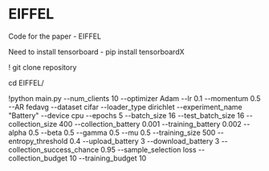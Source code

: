 # EIFFEL
Code for the paper - EIFFEL

Need to install tensorboard - pip install tensorboardX<br>

! git clone repository

cd EIFFEL/

!python main.py --num_clients 10 --optimizer Adam --lr 0.1 --momentum 0.5 --AR fedavg --dataset cifar --loader_type dirichlet --experiment_name "Battery" --device cpu --epochs 5 --batch_size 16 --test_batch_size 16 --collection_size 400 --collection_battery 0.001 --training_battery 0.002 --alpha 0.5 --beta 0.5 --gamma 0.5 --mu 0.5 --training_size 500 --entropy_threshold 0.4 --upload_battery 3 --download_battery 3 --collection_success_chance 0.95 --sample_selection loss --collection_budget 10 --training_budget 10
